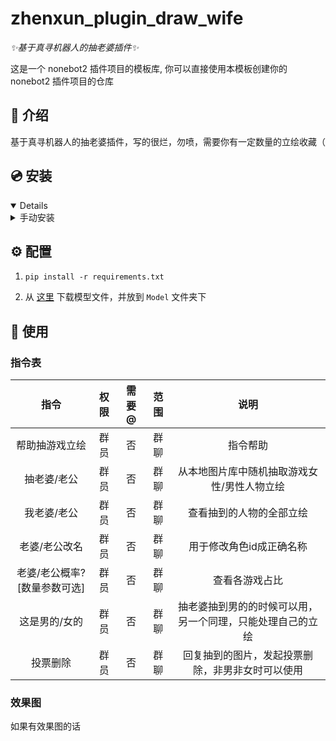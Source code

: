 # zhenxun_plugin_draw_wife

_✨基于真寻机器人的抽老婆插件✨_

这是一个 nonebot2 插件项目的模板库, 你可以直接使用本模板创建你的 nonebot2 插件项目的仓库

</details>

## 📖 介绍

基于真寻机器人的抽老婆插件，写的很烂，勿喷，需要你有一定数量的立绘收藏（

## 💿 安装

<details open>

<details>
<summary>手动安装</summary>

    git clone --depth=1 https://github.com/PackageInstaller/zhenxun_plugin_draw_wife.git

</details>

## ⚙️ 配置

1. `pip install -r requirements.txt`

2. 从 [这里](https://github.com/AUTOMATIC1111/TorchDeepDanbooru/releases/download/v1/model-resnet_custom_v3.pt) 下载模型文件，并放到 `Model` 文件夹下

## 🎉 使用

### 指令表

| 指令 | 权限 | 需要@ | 范围 |   说明   |
| :---: | :--: | :---: | :--: | :------: |
| 帮助抽游戏立绘 | 群员 |  否  | 群聊 | 指令帮助 |
| 抽老婆/老公 | 群员 |  否  | 群聊 | 从本地图片库中随机抽取游戏女性/男性人物立绘 |
| 我老婆/老公 | 群员 |  否  | 群聊 | 查看抽到的人物的全部立绘 |
| 老婆/老公改名 | 群员 |  否  | 群聊 | 用于修改角色id成正确名称 |
| 老婆/老公概率?[数量参数可选] | 群员 |  否  | 群聊 | 查看各游戏占比 |
| 这是男的/女的 | 群员 |  否  | 群聊 | 抽老婆抽到男的的时候可以用，另一个同理，只能处理自己的立绘 |
| 投票删除 | 群员 |  否  | 群聊 | 回复抽到的图片，发起投票删除，非男非女时可以使用 |

### 效果图

如果有效果图的话
